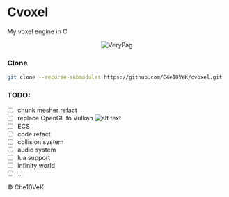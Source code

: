 # Cvoxel
My voxel engine in C

<div align='center'>
  <img src='https://cdn.7tv.app/emote/60ab8e7106222d3c18cc7ced/3x' alt="VeryPag"/>
</div>

### Clone
```bash
git clone --recurse-submodules https://github.com/C4e10VeK/cvoxel.git
```

### TODO:
- [ ] chunk mesher refact
- [ ] replace OpenGL to Vulkan ![alt text](https://cdn.frankerfacez.com/emoticon/210748/1)
- [ ] ECS
- [ ] code refact
- [ ] collision system
- [ ] audio system
- [ ] lua support
- [ ] infinity world
- [ ] ...

&copy; Che10VeK
